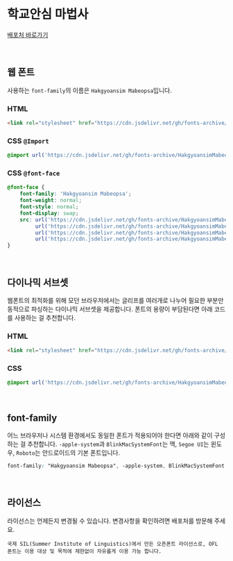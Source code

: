 # 학교안심 마법사

[배포처 바로가기](https://copyright.keris.or.kr/wft/fntDwnldView?fntGrpId=GFT202312110000000000003)

&nbsp;

## 웹 폰트

사용하는 `font-family`의 이름은 `Hakgyoansim Mabeopsa`입니다.

### HTML

```html
<link rel="stylesheet" href="https://cdn.jsdelivr.net/gh/fonts-archive/HakgyoansimMabeopsa/HakgyoansimMabeopsa.css" type="text/css"/>
```

### CSS `@Import`

```css
@import url('https://cdn.jsdelivr.net/gh/fonts-archive/HakgyoansimMabeopsa/HakgyoansimMabeopsa.css');
```

### CSS `@font-face`

```css
@font-face {
    font-family: 'Hakgyoansim Mabeopsa';
    font-weight: normal;
    font-style: normal;
    font-display: swap;
    src: url('https://cdn.jsdelivr.net/gh/fonts-archive/HakgyoansimMabeopsa/HakgyoansimMabeopsa.woff2') format('woff2'),
         url('https://cdn.jsdelivr.net/gh/fonts-archive/HakgyoansimMabeopsa/HakgyoansimMabeopsa.woff') format('woff'),
         url('https://cdn.jsdelivr.net/gh/fonts-archive/HakgyoansimMabeopsa/HakgyoansimMabeopsa.otf') format('opentype'),
         url('https://cdn.jsdelivr.net/gh/fonts-archive/HakgyoansimMabeopsa/HakgyoansimMabeopsa.ttf') format('truetype');
}
```

&nbsp;

## 다이나믹 서브셋

웹폰트의 최적화를 위해 모던 브라우저에서는 글리프를 여러개로 나누어 필요한 부분만 동적으로 파싱하는 다이나믹 서브셋을 제공합니다. 폰트의 용량이 부담된다면 아래 코드를 사용하는 걸 추천합니다.

### HTML

```html
<link rel="stylesheet" href="https://cdn.jsdelivr.net/gh/fonts-archive/HakgyoansimMabeopsa/subsets/HakgyoansimMabeopsa-dynamic-subset.css" type="text/css"/>
```

### CSS

```css
@import url('https://cdn.jsdelivr.net/gh/fonts-archive/HakgyoansimMabeopsa/subsets/HakgyoansimMabeopsa-dynamic-subset.css');
```

&nbsp;

## font-family

어느 브라우저나 시스템 환경에서도 동일한 폰트가 적용되어야 한다면 아래와 같이 구성하는 걸 추천합니다. `-apple-system`과 `BlinkMacSystemFont`는 맥, `Segoe UI`는 윈도우, `Roboto`는 안드로이드의 기본 폰트입니다.


```css
font-family: "Hakgyoansim Mabeopsa", -apple-system, BlinkMacSystemFont, "Segoe UI", Roboto, Oxygen, Ubuntu, Cantarell, "Open Sans", "Helvetica Neue", sans-serif;
```

&nbsp;

## 라이선스

라이선스는 언제든지 변경될 수 있습니다. 변경사항을 확인하려면 배포처를 방문해 주세요.

```
국제 SIL(Summer Institute of Linguistics)에서 만든 오픈폰트 라이선스로, OFL 폰트는 이용 대상 및 목적에 제한없이 자유롭게 이용 가능 합니다.
```
